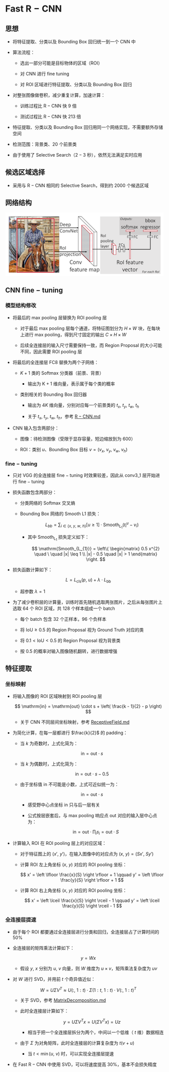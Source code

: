 # $\mathrm{Fast \ R-CNN}$

## 思想

- 将特征提取、分类以及 $\mathrm{Bounding \ Box}$ 回归统一到一个 $\mathrm{CNN}$ 中

- 算法流程：

  - 选出一部分可能是目标物体的区域（$\mathrm{ROI}$）

  - 对 $\mathrm{CNN}$ 进行 $\mathrm{fine \ tuning}$

  - 对 $\mathrm{ROI}$ 区域进行特征提取、分类以及 $\mathrm{Bounding \ Box}$ 回归

- 对整张图像做卷积，减少重复计算，加速计算：

  - 训练过程比 $\mathrm{R-CNN}$ 快 $9$ 倍

  - 测试过程比 $\mathrm{R-CNN}$ 快 $213$ 倍

- 特征提取、分类以及 $\mathrm{Bounding \ Box}$ 回归用同一个网络实现，不需要额外存储空间

- 检测范围：背景类、$20$ 个前景类

- 由于使用了 $\mathrm{Selective \ Search}$（$\mathrm{2 - 3}$ 秒），依然无法满足实时应用

## 候选区域选择

- 采用与 $\mathrm{R-CNN}$ 相同的 $\mathrm{Selective \ Search}$，得到约 $\mathrm{2000}$ 个候选区域

## 网络结构

<center>
<img src="images/fast_rcnn.png"/>
</center>

## $\mathrm{CNN \ fine-tuning}$

### 模型结构修改

- 将最后的 $\mathrm{max \ pooling}$ 层替换为 $\mathrm{ROI \ pooling}$ 层

  - 对于最后 $\mathrm{max \ pooling}$ 层每个通道，将特征图划分为 $H \times W$ 块，在每块上进行 $\mathrm{max \ pooling}$，得到尺寸固定的输出 $C \times H \times W$

  - 后续全连接层的输入尺寸需要保持一致，而 $\mathrm{Region \ Proposal}$ 的大小可能不同，因此需要 $\mathrm{ROI \ pooling}$ 层

- 将最后的全连接层 $\mathrm{FC8}$ 替换为两个子网络：

  - $K + 1$ 类的 $\mathrm{Softmax}$ 分类器（前景、背景）

    - 输出为 $\mathrm{K + 1}$ 维向量，表示属于每个类的概率

  - 类别相关的 $\mathrm{Bounding \ Box}$ 回归器

    - 输出为 $4K$ 维向量，分别对应每一个前景类的 $t_{x}, \ t_{y}, \ t_{w}, \ t_{h}$

    - 关于 $t_{x}, \ t_{y}, \ t_{w}, \ t_{h}$，参考 [$\mathrm{R-CNN.md}$](R-CNN.md)

- $\mathrm{CNN}$ 输入包含两部分：

  - 图像：待检测图像（受限于显存容量，短边缩放到为 $\mathrm{600}$）

  - $\mathrm{ROI}$：类别 $u$、$\mathrm{Bounding \ Box}$ 目标 $v = \left( v_{x}, \ v_{y}, \ v_{w}, \ v_{h} \right)$

### $\mathrm{fine-tuning}$

- 只对 $\mathrm{VGG}$ 的全连接层 $\mathrm{fine-tuning}$ 时效果较差，因此从 $\mathrm{conv3\_1}$ 层开始进行 $\mathrm{fine-tuning}$

- 损失函数包含两部分：

  - 分类网络的 $\mathrm{Softmax}$ 交叉熵

  - $\mathrm{Bounding \ Box}$ 网络的 $\mathrm{Smooth \ L1}$ 损失：

    $$
    L_{bb} = \sum_{i \in \left\{ x, \ y, \ w, \ h \right\}} \left[ u \geq 1 \right] \cdot \mathrm{Smooth_{L_{1}}} \left( t_{i}^{u} - v_{i} \right)
    $$

    - 其中 $\mathrm{Smooth_{L_{1}}}$ 损失定义如下：

      $$
      \mathrm{Smooth_{L_{1}}} = \left\{ \begin{matrix} 0.5 x^{2} \quad \ \quad |x| \leq 1 \\ |x| - 0.5 \quad |x| > 1 \end{matrix} \right.
      $$

- 损失函数计算如下：

  $$
  L = L_{\mathrm{cls}} \left( p, \ u \right) + \lambda \cdot L_{\mathrm{bb}}
  $$

  - 超参数 $\lambda = 1$

- 为了减少卷积层的计算量，训练时首先随机选取两张图片，之后从每张图片上选取 $64$ 个 $\mathrm{ROI}$ 区域，共 $128$ 个样本组成一个 $\mathrm{batch}$

  - 每个 $\mathrm{batch}$ 包含 $32$ 个正样本，$96$ 个负样本

  - 将 $\mathrm{IoU} \geq 0.5$ 的 $\mathrm{Region \ Proposal}$ 视为 $\mathrm{Ground \ Truth}$ 对应的类

  - 将 $0.1 < \mathrm{IoU} < 0.5$ 的 $\mathrm{Region \ Proposal}$ 视为背景类

  - 按 $0.5$ 的概率对输入图像随机翻转，进行数据增强

## 特征提取

### 坐标映射

- 将输入图像的 $\mathrm{ROI}$ 区域映射到 $\mathrm{ROI \ pooling}$ 层

  $$
  \mathrm{in} = \mathrm{out} \cdot s + \left( \frac{k - 1}{2} - p \right)
  $$

  - 关于 $\mathrm{CNN}$ 不同层间坐标映射，参考 [$\mathrm{ReceptiveField.md}$](ReceptiveField.md)

- 为简化计算，在每一层都进行 $\frac{k}{2}$ 的 $\mathrm{padding}$：

  - 当 $k$ 为奇数时，上式化简为：

    $$
    \mathrm{in} = \mathrm{out} \cdot s
    $$

  - 当 $k$ 为偶数时，上式化简为：

    $$
    \mathrm{in} = \mathrm{out} \cdot s - 0.5
    $$

  - 由于坐标值 $\mathrm{in}$ 不可能是小数，上式可近似统一为：

    $$
    \mathrm{in} = \mathrm{out} \cdot s
    $$

    - 感受野中心点坐标 $\mathrm{in}$ 只与后一层有关

    - 公式按层嵌套后，与 $\mathrm{max \ pooling}$ 响应点 $\mathrm{out}$ 对应的输入层中心点为：

      $$
      \mathrm{in} = \mathrm{out} \cdot \prod_{i} s_{i} = \mathrm{out} \cdot S
      $$

- 计算输入 $\mathrm{ROI}$ 在 $\mathrm{ROI \ pooling}$ 层上的对应区域：

  - 对于特征图上的 $\left( x', \ y' \right)$，在输入图像中的对应点为 $\left( x, \ y \right) = \left( Sx', \ Sy' \right)$

  - 计算 $\mathrm{ROI}$ 左上角坐标 $\left( x, \ y \right)$ 对应的 $\mathrm{ROI \ pooling}$ 坐标：

    $$
    x' = \left \lfloor \frac{x}{S} \right \rfloor + 1 \qquad y' = \left \lfloor \frac{y}{S} \right \rfloor + 1
    $$

  - 计算 $\mathrm{ROI}$ 右上角坐标 $\left( x, \ y \right)$ 对应的 $\mathrm{ROI \ pooling}$ 坐标：

    $$
    x' = \left \lceil \frac{x}{S} \right \rceil - 1 \qquad y' = \left \lceil \frac{y}{S} \right \rceil - 1
    $$

### 全连接层提速

- 由于每个 $\mathrm{ROI}$ 都要通过全连接层进行分类和回归，全连接层占了计算时间的 $50\%$

- 全连接层的矩阵乘法计算如下：

  $$
  y = Wx
  $$

  - 假设 $y, \ x$ 分别为 $u, \ v$ 向量，则 $W$ 维度为 $u \times v$，矩阵乘法复杂度为 $uv$

- 对 $W$ 进行 $\mathrm{SVD}$，并用前 $t$ 个奇异值近似：

  $$
  W = U \Sigma V^{T} \approx U \left( :, \ 1:t \right) \cdot \Sigma \left( 1:t, \ 1:t \right) \cdot V \left( :, \ 1:t \right)^{T}
  $$

  - 关于 $\mathrm{SVD}$，参考 [$\mathrm{MatrixDecomposition.md}$](../basic/MatrixDecomposition.md)

  - 此时全连接层计算如下：

    $$
    y = U \Sigma V^{T} x = U \left( \Sigma V^{T} x \right) = Uz
    $$

    - 相当于把一个全连接层拆分为两个，中间以一个低维（ $t$ 维）数据相连

  - 由于 $\Sigma$ 为对角矩阵，此时全连接层的计算复杂度为 $t \left( v + u \right)$

    - 当 $t < \min \left( u, \ v \right)$ 时，可以实现全连接层提速

- 在 $\mathrm{Fast \ R-CNN}$ 中使用 $\mathrm{SVD}$，可以将速度提高 $30\%$，基本不会损失精度
